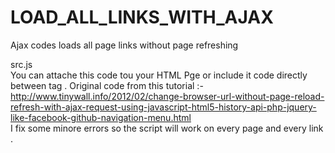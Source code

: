# LOAD_ALL_LINKS_WITH_AJAX
Ajax codes loads all page links without page refreshing 

src.js    
You can attache this code tou your HTML Pge or include it code directly between <script > </script>  tag .
Original code from this tutorial :-      
http://www.tinywall.info/2012/02/change-browser-url-without-page-reload-refresh-with-ajax-request-using-javascript-html5-history-api-php-jquery-like-facebook-github-navigation-menu.html    
I fix some minore errors so the script will work on every page and every  link .
